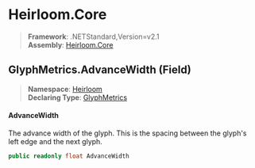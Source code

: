# Heirloom.Core

> **Framework**: .NETStandard,Version=v2.1  
> **Assembly**: [Heirloom.Core][0]

## GlyphMetrics.AdvanceWidth (Field)

> **Namespace**: [Heirloom][0]  
> **Declaring Type**: [GlyphMetrics][1]

#### AdvanceWidth

The advance width of the glyph. This is the spacing between the glyph's left edge and the next glyph.

```cs
public readonly float AdvanceWidth
```

[0]: ../../../Heirloom.Core.md
[1]: ../GlyphMetrics.md
